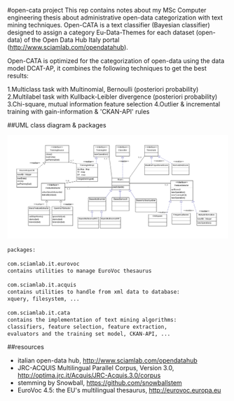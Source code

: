 #open-cata project
This rep contains notes about my MSc Computer engineering thesis about administrative open-data categorization with text mining techniques. Open-CATA is a text classifier (Bayesian classifier) designed to assign a category Eu-Data-Themes for each dataset (open-data) of the Open Data Hub Italy portal (http://www.sciamlab.com/opendatahub).

Open-CATA is optimized for the categorization of open-data using the data model DCAT-AP, it combines the following techniques to get the best results:

1.Multiclass task with Multinomial, Bernoulli (posteriori probability)
2.Multilabel task with Kullback-Leibler divergence (posteriori probability)
3.Chi-square, mutual information feature selection
4.Outlier & incremental training with gain-information & 'CKAN-API' rules

##UML class diagram & packages

![Alt text](th/img/UMLclassi.png?raw=true "UML")

```
packages:

com.sciamlab.it.eurovoc
contains utilities to manage EuroVoc thesaurus

com.sciamlab.it.acquis
contains utilities to handle from xml data to database: 
xquery, filesystem, ...

com.sciamlab.it.cata
contains the implementation of text mining algorithms:
classifiers, feature selection, feature extraction, 
evaluators and the training set model, CKAN-API, ...
```

##resources
* italian open-data hub, http://www.sciamlab.com/opendatahub
* JRC-ACQUIS Multilingual Parallel Corpus, Version 3.0, http://optima.jrc.it/Acquis/JRC-Acquis.3.0/corpus
* stemming by Snowball, https://github.com/snowballstem
* EuroVoc 4.5: the EU's multilingual thesaurus, http://eurovoc.europa.eu
